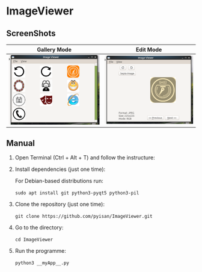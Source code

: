 # ImageViewer

## ScreenShots
| Gallery Mode | Edit Mode |
|:-------:|:-------:|
|![](./screenshots/imG1.png)|![](./screenshots/imG2.png)|


## Manual

1. Open Terminal (Ctrl + Alt + T) and follow the instructure:

2. Install dependencies (just one time):

    For Debian-based distributions run:

    `sudo apt install git python3-pyqt5 python3-pil`

3. Clone the repository (just one time):

    `git clone https://github.com/pyisan/ImageViewer.git`

4. Go to the directory:

    `cd ImageViewer`

5. Run the programme:

    `python3 __myApp__.py`

